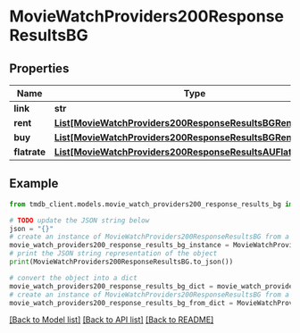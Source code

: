 # MovieWatchProviders200ResponseResultsBG


## Properties

Name | Type | Description | Notes
------------ | ------------- | ------------- | -------------
**link** | **str** |  | [optional] 
**rent** | [**List[MovieWatchProviders200ResponseResultsBGRentInner]**](MovieWatchProviders200ResponseResultsBGRentInner.md) |  | [optional] 
**buy** | [**List[MovieWatchProviders200ResponseResultsBGRentInner]**](MovieWatchProviders200ResponseResultsBGRentInner.md) |  | [optional] 
**flatrate** | [**List[MovieWatchProviders200ResponseResultsAUFlatrateInner]**](MovieWatchProviders200ResponseResultsAUFlatrateInner.md) |  | [optional] 

## Example

```python
from tmdb_client.models.movie_watch_providers200_response_results_bg import MovieWatchProviders200ResponseResultsBG

# TODO update the JSON string below
json = "{}"
# create an instance of MovieWatchProviders200ResponseResultsBG from a JSON string
movie_watch_providers200_response_results_bg_instance = MovieWatchProviders200ResponseResultsBG.from_json(json)
# print the JSON string representation of the object
print(MovieWatchProviders200ResponseResultsBG.to_json())

# convert the object into a dict
movie_watch_providers200_response_results_bg_dict = movie_watch_providers200_response_results_bg_instance.to_dict()
# create an instance of MovieWatchProviders200ResponseResultsBG from a dict
movie_watch_providers200_response_results_bg_from_dict = MovieWatchProviders200ResponseResultsBG.from_dict(movie_watch_providers200_response_results_bg_dict)
```
[[Back to Model list]](../README.md#documentation-for-models) [[Back to API list]](../README.md#documentation-for-api-endpoints) [[Back to README]](../README.md)


